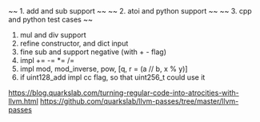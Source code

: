##

~~ 1. add and sub support ~~
~~ 2. atoi and python support ~~
~~ 3. cpp and python test cases ~~

1. mul and div support
2. refine constructor, and dict input
3. fine sub and support negative (with + - flag)
4. impl += -= *= /=
5. impl mod, mod_inverse, pow, [q, r = (a // b, x % y)]
6. if uint128_add impl cc flag, so that uint256_t could use it


https://blog.quarkslab.com/turning-regular-code-into-atrocities-with-llvm.html
https://github.com/quarkslab/llvm-passes/tree/master/llvm-passes
